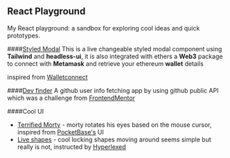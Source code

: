 ## React Playground

My React playground: a sandbox for exploring cool ideas and quick prototypes.

####[Styled Modal](react-playground-k.vercel.app/modal)
This is a live changeable styled modal component using **Tailwind** and **headless-ui**, it is also integrated with ethers a **Web3** package to connect with **Metamask** and retrieve your ethereum **wallet** details

inspired from [Walletconnect](https://docs.walletconnect.com/)

####[Dev finder](react-playground-k.vercel.app/dev-finder)
A github user info fetching app by using github public API which was a challenge from [FrontendMentor](https://www.frontendmentor.io/challenges/github-user-search-app-Q09YOgaH6)

####Cool UI

- [Terrified Morty](react-playground-k.vercel.app/terrified-morty) - morty rotates his eyes based on the mouse cursor, inspired from [PocketBase's](https://pocketbase.io/) UI
- [Live shapes](react-playground-k.vercel.app/shapes) - cool locking shapes moving around seems simple but really is not, instructed by [Hyperlexed](https://www.youtube.com/watch?v=dhfQnmGXSwU&t=75s)
